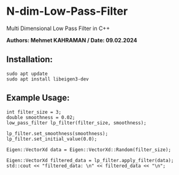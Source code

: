 # N-dim-Low-Pass-Filter
Multi Dimensional Low Pass Filter in C++

**Authors: Mehmet KAHRAMAN / Date: 09.02.2024**

Installation:
---
```
sudo apt update
sudo apt install libeigen3-dev
```

Example Usage:
---
```
int filter_size = 3;
double smoothness = 0.02;
low_pass_filter lp_filter(filter_size, smoothness);

lp_filter.set_smoothness(smoothness);
lp_filter.set_initial_value(0.0);

Eigen::VectorXd data = Eigen::VectorXd::Random(filter_size);

Eigen::VectorXd filtered_data = lp_filter.apply_filter(data);
std::cout << "filtered_data: \n" << filtered_data << "\n";
```